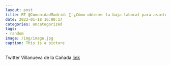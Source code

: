 ```yaml
---
layout: post
title: RT @ComunidadMadrid: 🤔 ¿Cómo obtener la baja laboral para asintomáticos ante un resultado positivo de un test de autodiagnóstico...
date: 2022-01-18 16:00:17
categories: uncategorized
tags:
- random
image: /img/image.jpg
caption: This is a picture
---
```

Twitter Villanueva de la Cañada [link](https://twitter.com/AytoVDLCanada/status/1483397007020544008)
